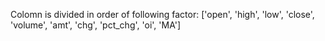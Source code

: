 Colomn is divided in order of following factor:
['open', 'high', 'low', 'close', 'volume', 'amt', 'chg', 'pct_chg', 'oi', 'MA']